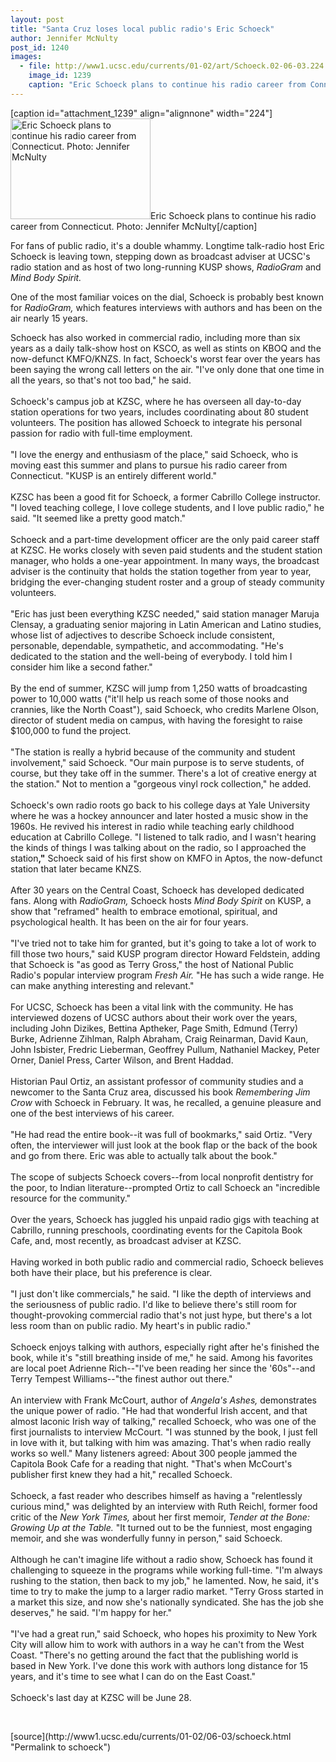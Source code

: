 ```yaml
---
layout: post
title: "Santa Cruz loses local public radio's Eric Schoeck"
author: Jennifer McNulty
post_id: 1240
images:
  - file: http://www1.ucsc.edu/currents/01-02/art/Schoeck.02-06-03.224.jpg
    image_id: 1239
    caption: "Eric Schoeck plans to continue his radio career from Connecticut. Photo: Jennifer McNulty"
---
```


[caption id="attachment_1239" align="alignnone" width="224"]<a href="http://localhost/mysite/wp-content/uploads/2002/06/Schoeck.02-06-03.224.jpg"><img class="size-full wp-image-1239" src="http://localhost/mysite/wp-content/uploads/2002/06/Schoeck.02-06-03.224.jpg" alt="Eric Schoeck plans to continue his radio career from Connecticut. Photo: Jennifer McNulty" width="224" height="161" /></a>Eric Schoeck plans to continue his radio career from Connecticut. Photo: Jennifer McNulty[/caption]
<p>
  For fans of public radio, it's a double whammy. Longtime talk-radio host Eric Schoeck is leaving town, stepping down as broadcast adviser at UCSC's radio station and as host of two long-running KUSP shows, <i>RadioGram</i> and <i>Mind Body Spirit.</i>
</p>One of the most familiar voices on the dial, Schoeck is probably best known for <i>RadioGram,</i> which features interviews with authors and has been on the air nearly 15 years.
<p>
  Schoeck has also worked in commercial radio, including more than six years as a daily talk-show host on KSCO, as well as stints on KBOQ and the now-defunct KMFO/KNZS. In fact, Schoeck's worst fear over the years has been saying the wrong call letters on the air. "I've only done that one time in all the years, so that's not too bad," he said.<br>
  <br>
  Schoeck's campus job at KZSC, where he has overseen all day-to-day station operations for two years, includes coordinating about 80 student volunteers. The position has allowed Schoeck to integrate his personal passion for radio with full-time employment.<br>
  <br>
  "I love the energy and enthusiasm of the place," said Schoeck, who is moving east this summer and plans to pursue his radio career from Connecticut. "KUSP is an entirely different world."<br>
  <br>
  KZSC has been a good fit for Schoeck, a former Cabrillo College instructor. "I loved teaching college, I love college students, and I love public radio," he said. "It seemed like a pretty good match."<br>
  <br>
  Schoeck and a part-time development officer are the only paid career staff at KZSC. He works closely with seven paid students and the student station manager, who holds a one-year appointment. In many ways, the broadcast adviser is the continuity that holds the station together from year to year, bridging the ever-changing student roster and a group of steady community volunteers.<br>
  <br>
  "Eric has just been everything KZSC needed," said station manager Maruja Clensay, a graduating senior majoring in Latin American and Latino studies, whose list of adjectives to describe Schoeck include consistent, personable, dependable, sympathetic, and accommodating. "He's dedicated to the station and the well-being of everybody. I told him I consider him like a second father."<br>
  <br>
  By the end of summer, KZSC will jump from 1,250 watts of broadcasting power to 10,000 watts ("it'll help us reach some of those nooks and crannies, like the North Coast"), said Schoeck, who credits Marlene Olson, director of student media on campus, with having the foresight to raise $100,000 to fund the project.<br>
  <br>
  "The station is really a hybrid because of the community and student involvement," said Schoeck. "Our main purpose is to serve students, of course, but they take off in the summer. There's a lot of creative energy at the station." Not to mention a "gorgeous vinyl rock collection," he added.<br>
  <br>
  Schoeck's own radio roots go back to his college days at Yale University where he was a hockey announcer and later hosted a music show in the 1960s. He revived his interest in radio while teaching early childhood education at Cabrillo College. "I listened to talk radio, and I wasn't hearing the kinds of things I was talking about on the radio, so I approached the station<b>,"</b> Schoeck said of his first show on KMFO in Aptos, the now-defunct station that later became KNZS.<br>
  <br>
  After 30 years on the Central Coast, Schoeck has developed dedicated fans. Along with <i>RadioGram,</i> Schoeck hosts <i>Mind Body Spirit</i> on KUSP, a show that "reframed" health to embrace emotional, spiritual, and psychological health. It has been on the air for four years.<br>
  <br>
  "I've tried not to take him for granted, but it's going to take a lot of work to fill those two hours," said KUSP program director Howard Feldstein, adding that Schoeck is "as good as Terry Gross," the host of National Public Radio's popular interview program <i>Fresh Air.</i> "He has such a wide range. He can make anything interesting and relevant."<br>
  <br>
  For UCSC, Schoeck has been a vital link with the community. He has interviewed dozens of UCSC authors about their work over the years, including John Dizikes, Bettina Aptheker, Page Smith, Edmund (Terry) Burke, Adrienne Zihlman, Ralph Abraham, Craig Reinarman, David Kaun, John Isbister, Fredric Lieberman, Geoffrey Pullum, Nathaniel Mackey, Peter Orner, Daniel Press, Carter Wilson, and Brent Haddad.<br>
  <br>
  Historian Paul Ortiz, an assistant professor of community studies and a newcomer to the Santa Cruz area, discussed his book <i>Remembering Jim Crow</i> with Schoeck in February. It was, he recalled, a genuine pleasure and one of the best interviews of his career.<br>
  <br>
  "He had read the entire book--it was full of bookmarks," said Ortiz. "Very often, the interviewer will just look at the book flap or the back of the book and go from there. Eric was able to actually talk about the book."<br>
  <br>
  The scope of subjects Schoeck covers--from local nonprofit dentistry for the poor, to Indian literature--prompted Ortiz to call Schoeck an "incredible resource for the community."<br>
  <br>
  Over the years, Schoeck has juggled his unpaid radio gigs with teaching at Cabrillo, running preschools, coordinating events for the Capitola Book Cafe, and, most recently, as broadcast adviser at KZSC.<br>
  <br>
  Having worked in both public radio and commercial radio, Schoeck believes both have their place, but his preference is clear.<br>
  <br>
  "I just don't like commercials," he said. "I like the depth of interviews and the seriousness of public radio. I'd like to believe there's still room for thought-provoking commercial radio that's not just hype, but there's a lot less room than on public radio. My heart's in public radio."<br>
  <br>
  Schoeck enjoys talking with authors, especially right after he's finished the book, while it's "still breathing inside of me," he said. Among his favorites are local poet Adrienne Rich--"I've been reading her since the '60s"--and Terry Tempest Williams--"the finest author out there."<br>
  <br>
  An interview with Frank McCourt, author of <i>Angela's Ashes,</i> demonstrates the unique power of radio. "He had that wonderful Irish accent, and that almost laconic Irish way of talking," recalled Schoeck, who was one of the first journalists to interview McCourt. "I was stunned by the book, I just fell in love with it, but talking with him was amazing. That's when radio really works so well." Many listeners agreed: About 300 people jammed the Capitola Book Cafe for a reading that night. "That's when McCourt's publisher first knew they had a hit," recalled Schoeck.<br>
  <br>
  Schoeck, a fast reader who describes himself as having a "relentlessly curious mind," was delighted by an interview with Ruth Reichl, former food critic of the <i>New York Times,</i> about her first memoir, <i>Tender at the Bone: Growing Up at the Table.</i> "It turned out to be the funniest, most engaging memoir, and she was wonderfully funny in person," said Schoeck.<br>
  <br>
  Although he can't imagine life without a radio show, Schoeck has found it challenging to squeeze in the programs while working full-time. "I'm always rushing to the station, then back to my job," he lamented. Now, he said, it's time to try to make the jump to a larger radio market. "Terry Gross started in a market this size, and now she's nationally syndicated. She has the job she deserves," he said. "I'm happy for her."<br>
  <br>
  "I've had a great run," said Schoeck, who hopes his proximity to New York City will allow him to work with authors in a way he can't from the West Coast. "There's no getting around the fact that the publishing world is based in New York. I've done this work with authors long distance for 15 years, and it's time to see what I can do on the East Coast."<br>
  <br>
  Schoeck's last day at KZSC will be June 28.
</p>
<p>
  <br>

</p>
<p>

</p>
[source](http://www1.ucsc.edu/currents/01-02/06-03/schoeck.html "Permalink to schoeck")
